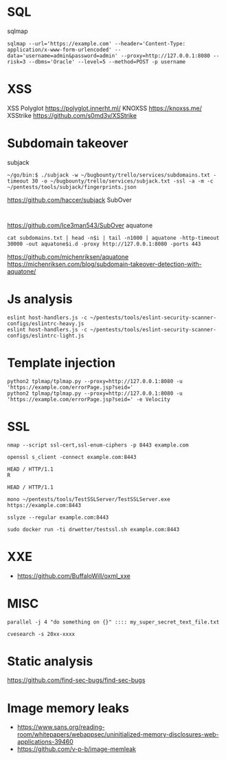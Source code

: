 # SQL
sqlmap
```
sqlmap --url='https://example.com' --header='Content-Type: application/x-www-form-urlencoded' --data='username=admin&password=admin' --proxy=http://127.0.0.1:8080 --risk=3 --dbms='Oracle' --level=5 --method=POST -p username
```
# XSS
XSS Polyglot
https://polyglot.innerht.ml/
KNOXSS
https://knoxss.me/
XSStrike
https://github.com/s0md3v/XSStrike
# Subdomain takeover
subjack
```
~/go/bin:$ ./subjack -w ~/bugbounty/trello/services/subdomains.txt -timeout 30 -o ~/bugbounty/trello/services/subjack.txt -ssl -a -m -c ~/pentests/tools/subjack/fingerprints.json
```
https://github.com/haccer/subjack
SubOver
```


```
https://github.com/Ice3man543/SubOver
aquatone
```
cat subdomains.txt | head -n$i | tail -n1000 | aquatone -http-timeout 30000 -out aquatone$i.d -proxy http://127.0.0.1:8080 -ports 443
```
https://github.com/michenriksen/aquatone
https://michenriksen.com/blog/subdomain-takeover-detection-with-aquatone/
# Js analysis
```
eslint host-handlers.js -c ~/pentests/tools/eslint-security-scanner-configs/eslintrc-heavy.js
eslint host-handlers.js -c ~/pentests/tools/eslint-security-scanner-configs/eslintrc-light.js
```
# Template injection

```
python2 tplmap/tplmap.py --proxy=http://127.0.0.1:8080 -u 'https://example.com/errorPage.jsp?seid='
python2 tplmap/tplmap.py --proxy=http://127.0.0.1:8080 -u 'https://example.com/errorPage.jsp?seid=' -e Velocity
```
# SSL
```
nmap --script ssl-cert,ssl-enum-ciphers -p 8443 example.com
```

```
openssl s_client -connect example.com:8443

HEAD / HTTP/1.1
R

HEAD / HTTP/1.1
```

```
mono ~/pentests/tools/TestSSLServer/TestSSLServer.exe https://example.com:8443
```

```
sslyze --regular example.com:8443
```

```
sudo docker run -ti drwetter/testssl.sh example.com:8443
```
# XXE
* https://github.com/BuffaloWill/oxml_xxe
# MISC
```
parallel -j 4 "do something on {}" :::: my_super_secret_text_file.txt
```
```
cvesearch -s 20xx-xxxx
```
# Static analysis
https://github.com/find-sec-bugs/find-sec-bugs
# Image memory leaks
* https://www.sans.org/reading-room/whitepapers/webappsec/uninitialized-memory-disclosures-web-applications-39460
* https://github.com/v-p-b/image-memleak
